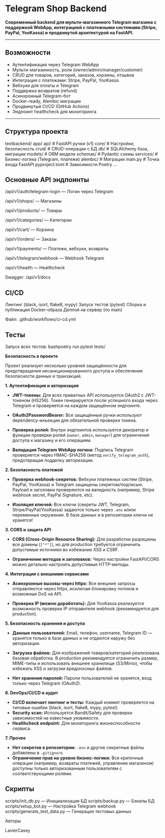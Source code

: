 # Telegram Shop Backend

**Современный backend для мульти-магазинного Telegram магазина с поддержкой WebApp, интеграцией с платежными системами (Stripe, PayPal, YooKassa) и продвинутой архитектурой на FastAPI.**

---

## Возможности

- Аутентификация через Telegram WebApp
- Мульти-магазинность, роли (owner/admin/manager/customer)
- CRUD для товаров, категорий, заказов, корзины, отзывов
- Интеграция с платежами: Stripe, PayPal, YooKassa
- Вебхуки для оплаты и Telegram
- Поддержка возвратов (refund)
- Асинхронный Telegram-бот
- Docker-ready, Alembic миграции
- Продвинутый CI/CD (GitHub Actions)
- Эндпоинт healthcheck для мониторинга

---

## Структура проекта
textbackend/
  app/
    api/         # FastAPI ручки (v1)
    core/        # Настройки, безопасность
    crud/        # CRUD-операции с БД
    db/          # SQLAlchemy база, миграции
    models/      # ORM модели
    schemas/     # Pydantic схемы
    services/    # Бизнес-логика (Telegram, платежи)
  alembic/       # Миграции
  main.py        # Точка входа FastAPI
  pyproject.toml # Зависимости Poetry
  ...

## Основные API эндпоинты

/api/v1/auth/telegram-login — Логин через Telegram

/api/v1/shops/ — Магазины

/api/v1/products/ — Товары

/api/v1/categories/ — Категории

/api/v1/cart/ — Корзина

/api/v1/orders/ — Заказы

/api/v1/payments/ — Платежи, вебхуки, возвраты

/api/v1/telegram/webhook — Webhook Telegram

/api/v1/health — Healthcheck

Swagger: /api/v1/docs

## CI/CD

Линтинг (black, isort, flake8, mypy)
Запуск тестов (pytest)
Сборка и публикация Docker-образа
Деплой на сервер (по main)


Файл: .github/workflows/ci-cd.yml

## Тесты

Запуск всех тестов:
bashpoetry run pytest tests/



**Безопасность в проекте**

Проект реализует несколько уровней защищённости для предотвращения несанкционированного доступа и обеспечения безопасности данных и транзакций.

**1. Аутентификация и авторизация**

- **JWT-токены:**
  Для всех приватных API используется OAuth2 с JWT-токеном (HS256).
  Токен генерируется после успешного входа через Telegram и проверяется на каждом защищённом эндпоинте.

- **OAuth2PasswordBearer:**
  Все защищённые ручки используют dependency-инъекции для обязательной проверки токена.

- **Проверка ролей:**
  Внутри эндпоинтов используется декоратор и функции проверки ролей (`owner`, `admin`, `manager`) для ограничения доступа к магазину и его операциям.

- **Валидация Telegram WebApp логина:**
  Подпись Telegram проверяется через HMAC-SHA256 (метод `verify_telegram_auth`), предотвращая подделку авторизации.

**2. Безопасность платежей**

- **Проверка webhook-секретов:**
  Вебхуки платежных систем (Stripe, PayPal, YooKassa) и Telegram защищены секретом/подписью.
  Payload и заголовки проверяются на валидность (например, Stripe webhook secret, PayPal Signature, etc).

- **Изоляция ключей:**
  Все ключи (секреты JWT, Telegram, Stripe/PayPal/YooKassa) задаются только через `.env` и/или переменные окружения.
  В базе данных и в репозитории ключи не хранятся!

**3. CORS и защита API**

- **CORS (Cross-Origin Resource Sharing):**
  Для разработки разрешены все домены (`["*"]`), но для production требуется ограничить допустимые источники во избежание XSS и CSRF.

- **Ограничение методов и заголовков:**
  Через настройки FastAPI/CORS можно детально настроить допустимые HTTP-методы.

**4. Интеграция с внешними сервисами**

- **Асинхронные вызовы через httpx:**
  Все внешние запросы отправляются через httpx, исключая блокировку потоков и возможные DoS на API.

- **Проверка IP (можно доработать):**
  Для YooKassa реализуется возможность проверки IP отправителя webhook (рекомендуется для production).

**5. Безопасность хранения и доступа**

- **Данные пользователей:**
  Email, телефон, username, Telegram ID — хранятся только в базе данных и не отдаются наружу без авторизации.

- **Загрузка файлов:**
  Для изображений товаров/категорий реализована базовая обработка. В production рекомендуется ограничить размер, MIME-типы и использовать внешнее хранилище (S3/Minio), чтобы избежать XSS и загрузки вредоносных файлов.

- **Нет хранения паролей:**
  Пароли пользователей не хранятся, вход только через Telegram (OAuth2).

**6. DevOps/CI/CD и аудит**

- **CI/CD включает линтинг и тесты:**
  Каждый коммит проверяется на типовые ошибки (black, isort, flake8, mypy, pytest).
- **Security scan:**
  Используется Bandit/Safety для проверки зависимостей на известные уязвимости.
- **Healthcheck endpoint:**
  Для мониторинга жизнеспособности сервиса.

**7. Прочее**

- **Нет секретов в репозитории:**
  `.env` и другие секретные файлы добавлены в `.gitignore`.
- **Ограничение прав на уровне бизнес-логики:**
  Все критичные операции (например, возвраты платежей, управление магазином) доступны только авторизованным пользователям с соответствующими ролями.


## Скрипты

scripts/init_db.py — Инициализация БД
scripts/backup.py — Бэкапы БД
scripts/setup_bot.py — Настройка Telegram webhook
scripts/generate_test_data.py — Генерация тестовых данных



Авторы

LavierCasey
